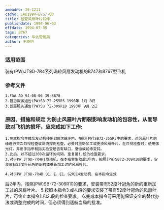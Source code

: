 ```yaml
---
amendno: 39-1211
cadno: CAD1994-B767-03
title: 检查风扇叶片前缘
publishdate: 1994-06-03
effdate: 1994-07-05
tags: B767
categories: 华北管理局
author: 王晓明
---
```


### 适用范围 
装有(PW)JT9D-7R4系列涡轮风扇发动机的B747和B767型飞机

### 参考文件
    1.FAA AD 94-08-06 39-8878 
    2.普惠服务通告(PW)SB 72-255R5 1990年 1月 8日
    3.普惠服务通告(PW)SB 72-309R10 1993年 9月 2日


### 原因、措施和规定 为防止风扇叶片断裂影响发动机的包容性，从而导致对飞机的损坏，应完成如下工作: 
    1.在本指令生效后发动机使用200次循环内，按照(PW)SB72-255R5中的要求，对风扇叶片前缘进行首次目视检查或涡流探伤检查，必要时重新加工或更换风扇叶片。在目视检查时，使用强光灯，并用手指甲和指尖检查是否有缺口，磨蚀或前缘变钝。 
    2.此后，以不超过200次循环的间隔，重复第1.段的检查要求。 
    3.对于PW JT9D-7R4H1发动机，在本指令生效后1年内，按照(PW)SB72-309R10的要求，安装带有52度叶冠角的新的或重新加工过的风扇叶片。 

    4.对于PW JT9D-7R4D D1，E，E1，G2和E4发动机，在本指令生效
    
后2年内，按照(PW)SB-72-309R10的要求，安装带有52度叶冠角的新的重新加工过的风扇叶片。 
    5.按照本指令3.或4.段的要求安装了带有52度叶冠角的风扇叶片，可终止本指令1.和2.段的检查要求。 
    6.完成本指令可采用能保证安全的替代办法或调整完成的时间，但必须得到适航当局的批准。

